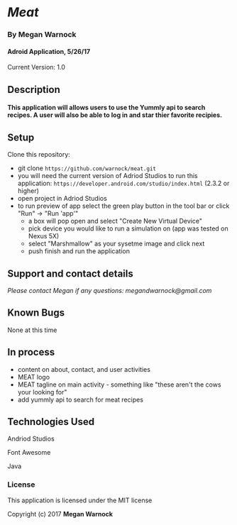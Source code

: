 # _Meat_

### By Megan Warnock 
#### Adroid Application, 5/26/17
Current Version: 1.0 



## Description

#### This application will allows users to use the Yummly api to search recipes. A user will also be able to log in and star  thier favorite recipies.

## Setup
Clone this repository:
* git clone `https://github.com/warnock/meat.git`
* you will need the current version of Adriod Studios to run this application: 
    `https://developer.android.com/studio/index.html` (2.3.2 or higher)
* open project in Adriod Studios
* to run preview of app select the green play button in the tool bar or click "Run" -> "Run 'app'"
    * a box will pop open and select "Create New Virtual Device"
    * pick device you would like to run a simulation on (app was tested on Nexus 5X)
    * select "Marshmallow" as your sysetme image and click next
    * push finish and run the application
    

## Support and contact details

_Please contact Megan if any questions: megandwarnock@gmail.com_

## Known Bugs
None at this time

## In process
* content on about, contact, and user activities
* MEAT logo
* MEAT tagline on main activity - something like "these aren't the cows your looking for"
* add yummly api to search for meat recipes

## Technologies Used

Andriod Studios

Font Awesome 

Java

### License

This application is licensed under the MIT license

Copyright (c) 2017 **Megan Warnock**
